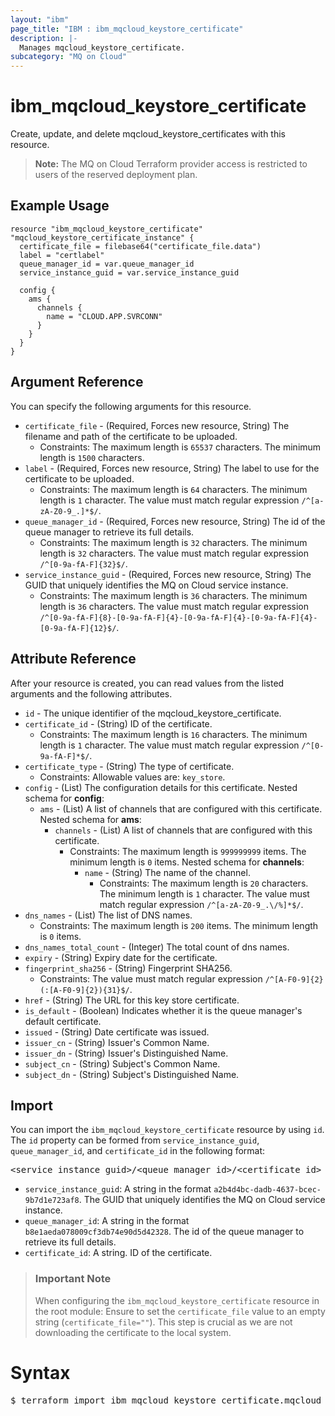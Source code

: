 ```yaml
---
layout: "ibm"
page_title: "IBM : ibm_mqcloud_keystore_certificate"
description: |-
  Manages mqcloud_keystore_certificate.
subcategory: "MQ on Cloud"
---
```


# ibm_mqcloud_keystore_certificate

Create, update, and delete mqcloud_keystore_certificates with this resource.

> **Note:** The MQ on Cloud Terraform provider access is restricted to users of the reserved deployment plan.

## Example Usage

```hcl
resource "ibm_mqcloud_keystore_certificate" "mqcloud_keystore_certificate_instance" {
  certificate_file = filebase64("certificate_file.data")
  label = "certlabel"
  queue_manager_id = var.queue_manager_id
  service_instance_guid = var.service_instance_guid

  config {
    ams {
      channels {
        name = "CLOUD.APP.SVRCONN"
      }
    }
  }
}
```

## Argument Reference

You can specify the following arguments for this resource.

* `certificate_file` - (Required, Forces new resource, String) The filename and path of the certificate to be uploaded.
  * Constraints: The maximum length is `65537` characters. The minimum length is `1500` characters.
* `label` - (Required, Forces new resource, String) The label to use for the certificate to be uploaded.
  * Constraints: The maximum length is `64` characters. The minimum length is `1` character. The value must match regular expression `/^[a-zA-Z0-9_.]*$/`.
* `queue_manager_id` - (Required, Forces new resource, String) The id of the queue manager to retrieve its full details.
  * Constraints: The maximum length is `32` characters. The minimum length is `32` characters. The value must match regular expression `/^[0-9a-fA-F]{32}$/`.
* `service_instance_guid` - (Required, Forces new resource, String) The GUID that uniquely identifies the MQ on Cloud service instance.
  * Constraints: The maximum length is `36` characters. The minimum length is `36` characters. The value must match regular expression `/^[0-9a-fA-F]{8}-[0-9a-fA-F]{4}-[0-9a-fA-F]{4}-[0-9a-fA-F]{4}-[0-9a-fA-F]{12}$/`.

## Attribute Reference

After your resource is created, you can read values from the listed arguments and the following attributes.

* `id` - The unique identifier of the mqcloud_keystore_certificate.
* `certificate_id` - (String) ID of the certificate.
  * Constraints: The maximum length is `16` characters. The minimum length is `1` character. The value must match regular expression `/^[0-9a-fA-F]*$/`.
* `certificate_type` - (String) The type of certificate.
  * Constraints: Allowable values are: `key_store`.
* `config` - (List) The configuration details for this certificate.
Nested schema for **config**:
	* `ams` - (List) A list of channels that are configured with this certificate.
	Nested schema for **ams**:
		* `channels` - (List) A list of channels that are configured with this certificate.
		  * Constraints: The maximum length is `999999999` items. The minimum length is `0` items.
		Nested schema for **channels**:
			* `name` - (String) The name of the channel.
			  * Constraints: The maximum length is `20` characters. The minimum length is `1` character. The value must match regular expression `/^[a-zA-Z0-9_.\/%]*$/`.
* `dns_names` - (List) The list of DNS names.
  * Constraints: The maximum length is `200` items. The minimum length is `0` items.
* `dns_names_total_count` - (Integer) The total count of dns names.
* `expiry` - (String) Expiry date for the certificate.
* `fingerprint_sha256` - (String) Fingerprint SHA256.
  * Constraints: The value must match regular expression `/^[A-F0-9]{2}(:[A-F0-9]{2}){31}$/`.
* `href` - (String) The URL for this key store certificate.
* `is_default` - (Boolean) Indicates whether it is the queue manager's default certificate.
* `issued` - (String) Date certificate was issued.
* `issuer_cn` - (String) Issuer's Common Name.
* `issuer_dn` - (String) Issuer's Distinguished Name.
* `subject_cn` - (String) Subject's Common Name.
* `subject_dn` - (String) Subject's Distinguished Name.


## Import

You can import the `ibm_mqcloud_keystore_certificate` resource by using `id`.
The `id` property can be formed from `service_instance_guid`, `queue_manager_id`, and `certificate_id` in the following format:

<pre>
&lt;service_instance_guid&gt;/&lt;queue_manager_id&gt;/&lt;certificate_id&gt;
</pre>
* `service_instance_guid`: A string in the format `a2b4d4bc-dadb-4637-bcec-9b7d1e723af8`. The GUID that uniquely identifies the MQ on Cloud service instance.
* `queue_manager_id`: A string in the format `b8e1aeda078009cf3db74e90d5d42328`. The id of the queue manager to retrieve its full details.
* `certificate_id`: A string. ID of the certificate.

> ### Important Note
> When configuring the `ibm_mqcloud_keystore_certificate` resource in the root module:
> Ensure to set the `certificate_file` value to an empty string (`certificate_file=""`). This step is crucial as we are not downloading the certificate to the local system.

# Syntax
<pre>
$ terraform import ibm_mqcloud_keystore_certificate.mqcloud_keystore_certificate &lt;service_instance_guid&gt;/&lt;queue_manager_id&gt;/&lt;certificate_id&gt;
</pre>
